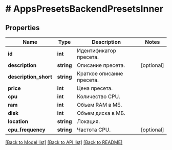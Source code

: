 # # AppsPresetsBackendPresetsInner

## Properties

Name | Type | Description | Notes
------------ | ------------- | ------------- | -------------
**id** | **int** | Идентификатор пресета. |
**description** | **string** | Описание пресета. | [optional]
**description_short** | **string** | Краткое описание пресета. |
**price** | **int** | Цена пресета. |
**cpu** | **int** | Количество CPU. |
**ram** | **int** | Объем RAM в МБ. |
**disk** | **int** | Объем диска в МБ. |
**location** | **string** | Локация. |
**cpu_frequency** | **string** | Частота CPU. | [optional]

[[Back to Model list]](../../README.md#models) [[Back to API list]](../../README.md#endpoints) [[Back to README]](../../README.md)
